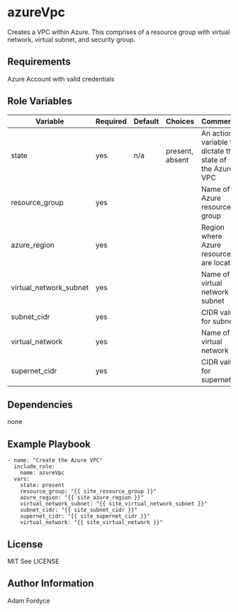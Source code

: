 azureVpc
=========

Creates a VPC within Azure. This comprises of a resource group with virtual network, virtual subnet, and security group.

Requirements
------------

Azure Account with valid credentials

Role Variables
--------------

| Variable                | Required | Default | Choices                   | Comments                                 |
|-------------------------|----------|---------|---------------------------|------------------------------------------|
| state                   | yes      | n/a     | present, absent           | An action variable to dictate the state of the Azure VPC                |
| resource_group          | yes      |         |                           | Name of Azure resource group             |
| azure_region            | yes      |         |                           | Region where Azure resources are located |
| virtual_network_subnet  | yes      |         |                           | Name of virtual network subnet           |
| subnet_cidr             | yes      |         |                           | CIDR value for subnet                    |
| virtual_network         | yes      |         |                           | Name of virtual network                  |
| supernet_cidr           | yes      |         |                           | CIDR value for supernet                  |

Dependencies
------------
none

Example Playbook
----------------

```
- name: "Create the Azure VPC"
  include_role:
    name: azureVpc
  vars:
    state: present
    resource_group: "{{ site_resource_group }}"
    azure_region: "{{ site_azure_region }}"
    virtual_network_subnet: "{{ site_virtual_network_subnet }}"
    subnet_cidr: "{{ site_subnet_cidr }}"
    supernet_cidr: "{{ site_supernet_cidr }}"
    virtual_network: "{{ site_virtual_network }}"
```

License
-------

MIT See LICENSE

Author Information
------------------

Adam Fordyce
